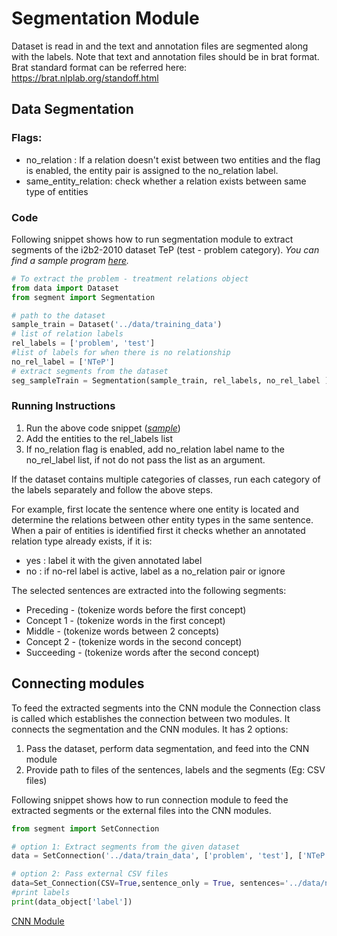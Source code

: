 
# Segmentation Module

Dataset is read in and the text and annotation files are segmented along with the labels.  Note that text and annotation files should be in brat format. Brat standard format can be referred here: https://brat.nlplab.org/standoff.html
## Data Segmentation

### Flags:
- no_relation : If a relation doesn't exist between two entities and the flag is enabled, the entity pair is assigned to the no_relation label.
- same_entity_relation: check whether a relation exists between same type of entities

### Code
Following snippet shows how to run segmentation module to extract segments of the i2b2-2010 dataset TeP (test - problem category).
*You can find a sample program [here](https://github.com/SamMahen/RelEx/tree/master/relex/samples).*
```python
# To extract the problem - treatment relations object
from data import Dataset
from segment import Segmentation

# path to the dataset
sample_train = Dataset('../data/training_data')
# list of relation labels
rel_labels = ['problem', 'test']
#list of labels for when there is no relationship
no_rel_label = ['NTeP']
# extract segments from the dataset
seg_sampleTrain = Segmentation(sample_train, rel_labels, no_rel_label )
```
### Running Instructions
1.  Run the above code snippet (*[sample](https://github.com/SamMahen/RelEx/blob/master/relex/samples/sample_segmentation_module.py)*)
2.  Add the entities to the rel_labels list
3.  If no_relation flag is enabled, add no_relation label name to the no_rel_label list, if not do not pass the list as an argument.

If the dataset contains multiple categories of classes, run each category of the labels separately and follow the above steps.

For example, first locate the sentence where one entity is located and determine the relations between other entity types in the same sentence. When a pair of entities is identified first it checks whether an annotated relation type already exists, if it is:
- yes : label it with the given annotated label
- no : if no-rel label is active, label as a no_relation pair or ignore

The selected sentences are extracted into the following segments:
- Preceding - (tokenize words before the first concept)
- Concept 1 - (tokenize words in the first concept)
- Middle - (tokenize words between 2 concepts)
- Concept 2 - (tokenize words in the second concept)
- Succeeding - (tokenize words after the second concept)

## Connecting modules
To feed the extracted segments into the CNN module the Connection class is called which establishes the connection between two modules. It connects the segmentation and the CNN modules. It has 2 options:
1.  Pass the dataset, perform data segmentation, and feed into the CNN module
2.  Provide path to files of the sentences, labels and the segments (Eg: CSV files)

Following snippet shows how to run connection module to feed the extracted segments or the external files into the CNN modules.

```python
from segment import SetConnection

# option 1: Extract segments from the given dataset
data = SetConnection('../data/train_data', ['problem', 'test'], ['NTeP'])

# option 2: Pass external CSV files 
data=Set_Connection(CSV=True,sentence_only = True, sentences='../data/n2c2/sentence_train', labels='../data/n2c2/labels_train').data_object
#print labels
print(data_object['label'])
```

[CNN Module](https://github.com/SamMahen/RelEx/blob/master/relex/guide/CNN_Mod_guide.md)
